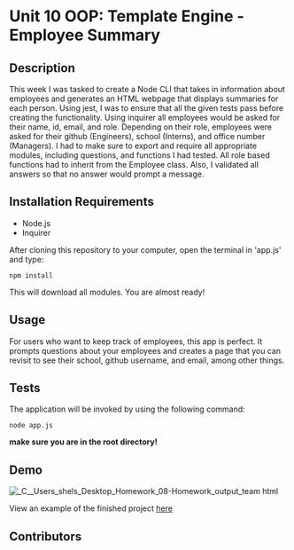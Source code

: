 # Unit 10 OOP: Template Engine - Employee Summary

## Description

This week I was tasked to create a Node CLI that takes in information about employees and generates an HTML webpage that displays summaries for each person. Using jest,
I was to ensure that all the given tests pass before creating the functionality. Using inquirer all employees would be asked for their name, id, email, and role. Depending on their role, employees were asked for their github (Engineers), school (Interns), and office number (Managers). I had to make sure to export and require all appropriate modules, including questions, and functions I had tested. All role based functions had to inherit from the Employee class. Also, I validated all answers so that no answer would prompt a message.

## Installation Requirements

* Node.js 
* Inquirer

After cloning this repository to your computer, open the terminal in 'app.js' 
and type:

```
npm install
```
This will download all modules. You are almost ready!

## Usage

For users who want to keep track of employees, this app is perfect. It prompts questions about your employees and creates a page that you can revisit to see their school, github username, and email, among other things.

## Tests

The application will be invoked by using the following command:

```
node app.js
```

**make sure you are in the root directory!**

## Demo

![_C__Users_shels_Desktop_Homework_08-Homework_output_team html](https://user-images.githubusercontent.com/70654835/101710189-d83d9100-3a45-11eb-822d-f6dc8bcca61b.png)

View an example of the finished project [here](https://shellsea31.github.io/Employee_Summary/)

## Contributors
